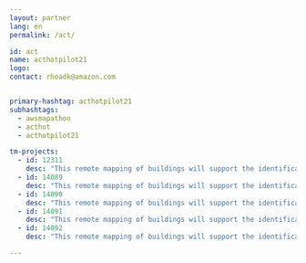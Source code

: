 ```yaml
---
layout: partner
lang: en
permalink: /act/

id: act
name: acthotpilot21
logo: 
contact: rhoadk@amazon.com


primary-hashtag: acthotpilot21
subhashtags:
  - awsmapathon
  - acthot
  - acthotpilot21

tm-projects:
  - id: 12311
    desc: "This remote mapping of buildings will support the identification and characterization of settlements, as well as the implementation of planned activities and largely the generation of data for humanitarian activities."
  - id: 14089
    desc: "This remote mapping of buildings will support the identification and characterization of settlements, as well as the implementation of planned activities and largely the generation of data for humanitarian activities."
  - id: 14090
    desc: "This remote mapping of buildings will support the identification and characterization of settlements, as well as the implementation of planned activities and largely the generation of data for humanitarian activities."
  - id: 14091
    desc: "This remote mapping of buildings will support the identification and characterization of settlements, as well as the implementation of planned activities and largely the generation of data for humanitarian activities."
  - id: 14092
    desc: "This remote mapping of buildings will support the identification and characterization of settlements, as well as the implementation of planned activities and largely the generation of data for humanitarian activities."

---
```

